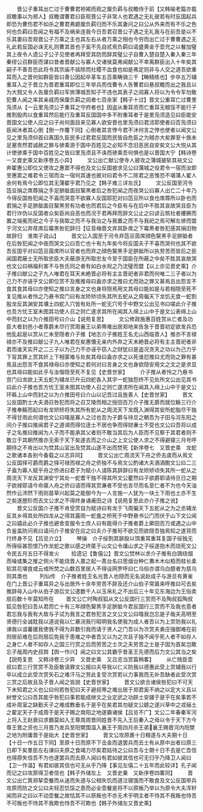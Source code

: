 <!-- { "loadSidebar": true } -->
　　晋公子重耳出亡过于曹曹君袒裼而观之厘负羁与叔瞻侍于前【又韩喻老篇亦载叔瞻事以为郑人】叔瞻谓曹君曰臣观晋公子非常人也君遇之无礼彼若有时反国起兵即恐为曹伤君不如杀之曹君弗聼厘负羁归而不乐其妻问之曰公从外来而有不乐之色何也负羁曰吾闻之有福不及祸来连我今日吾君召晋公子遇之无礼我与在前吾是以不乐其妻曰吾观晋公子万乘之主也其左右从者万乘之相也今穷而出亡过于曹曹遇之无礼此若反国必诛无礼则曹其首也子奚不先自贰焉负羁曰诺盛黄金于壶充之以餐加璧其上夜令人遗公子公子见使者再拜受其防而辞其璧公子自曹入楚自楚入秦入秦三年秦缪公召群臣而谋曰昔者晋献公与寡人交诸侯莫弗闻献公不幸离群臣出入十年矣其嗣子不善吾恐此将令其宗庙不祓除而社稷不血食也如是弗定则非与人交之道吾欲重耳而入之晋何如群臣皆曰善公因起卒革车五百乘畴骑三千【畴精练也】步卒五万辅重耳入之于晋立为晋君重耳即位三年举兵而伐曹令人告曹君曰悬叔瞻而出之我且以为大戮又令人告厘负羁曰军旅薄城吾知子不违也其表子之闾寡人将以为令令军勿敢犯曹人闻之率其亲戚而保厘负羁之闾者七百余家【韩子十过】晋文公重耳亡过曹里凫须从【一云里凫须公子重耳之守府者也】因盗从重耳资而亡重耳无粮馁不能行子推割股肉以食重耳然后能行及重耳反国国中多不附重耳者于是里凫须造见曰臣能安晋国文公使人应之曰子尚何面目来见寡人欲安晋也里凫须曰君沭耶使者曰否凫须曰臣闻沐者其心倒【倒一作覆下同】心倒者其言悖今君不沐何言之悖也使者以闻文公见之里凫须仰首曰离国久臣民多过君君反国而民皆自危臣之为贼亦大矣罪至十族未足塞责然君诚赦之罪与骖乘游于国中百姓见之必知不念旧恶民自安矣文公大悦从其计使骖乘于国中百姓见之皆曰里凫须且不诛而骖乘吾何惧也是以晋国大宁【韩诗卷一又晋史乘又新序卷五小异】
　　文公出亡献公使寺人披攻之蒲城披斩其袪文公奔翟惠公即位又使攻之惠窦不得也及文公反国披求见公曰蒲城之役君令一宿而汝即至惠窦之难君令三宿而汝一宿何其速也披对曰君令不二除君之恶惟恐不堪蒲人翟人余何有焉今公即位其无蒲翟乎君乃见之【韩子难三详左氏】
　　文公反国至河令笾豆捐之席蓐捐之手足胼胝面目黧黑者后之咎犯闻之而夜哭公曰寡人出亡二十年乃今得反国咎犯闻之不喜而哭意不欲寡人反国耶犯对曰笾豆所以食也席蓐所以卧也而君捐之手足胼胝面目黧黑劳有功者也而君后之今臣有与在后中不胜其哀故哭且臣为君行诈伪以反国者众矣臣尚自恶也而况于君再拜而辞文公止之曰谚云筑社者攓撅而置之端冕而祀之今子与我取之而不与我治之与我置之而不与我祀之焉可解左骖而盟于河文公弃荏席后霉黑咎犯辞归【征音梅晋文弃其卧席之下霉黒者咎犯感其捐旧物故辞归　淮南子说山】
　　晋文公入国至于河令弃笾豆茵席顔色黧黑手足胼胝者在后咎犯闻之中夜而哭文公曰吾亡也十有九年矣今将反国夫子不喜而哭何也其不欲吾反国乎对曰笾豆茵席所以官者也而弃之顔色黧黑手足胼胝所以执劳苦而皆后之臣闻国君蔽士无所取忠臣大夫蔽游无所取忠友今至于国臣在所蔽之中矣不胜其哀故哭也文公曰祸福利害不与咎氏同之者有如白水祝之乃沈璧而盟【以上亦见晋史乘】介子推曰献公之子九人唯君在耳天未絶晋必将有主主晋祀者非君而何唯二三子者以为己力不亦诬乎文公即位赏不及推推母曰盍亦求之推曰尤而効之罪又甚焉且出怨言不食其食其母曰亦使知之推曰言身之文也身将隠焉用文其母曰能如是与若相隠至死不复见推从者怜之乃悬书宫门曰有龙矫矫顷失其所五蛇从之周徧天下龙饥无食一蛇割股龙反其渊安其壤土四蛇入穴皆有处所一蛇无穴号于中野文公出见书曰嗟此介子推也吾方忧王室未图其功使人召之则亡遂求其所在闻其入绵上山中于是文公表绵上山中而封之以为介推田号曰介山【说苑复思】
　　文公修政施惠百姓赏从亡者及功臣大者封邑小者尊爵未尽行赏周襄王以弟帯难出居郑地来告急于晋晋初定欲发兵恐他乱起是以赏从亡未至隠者介子推【地志介子推姓王名尤山西临晋人】推亦不言禄禄亦不及推曰献公子九人唯君在矣惠懐无亲内外弃之天未絶晋必将有主主晋祀者非君而谁天实开之二三子以为己力不亦诬乎窃人之财犹曰是盗况贪天之功以为己力乎下冐其罪上赏其奸上下相蒙难与处矣其母曰盍亦求之以死谁怼推曰尤而効之罪有甚焉且出怨言不食其禄母曰亦使知之若何对曰言身之文也身欲隠安用文之文之是求显也其母曰能如此乎与汝偕隠至死不复见【史晋世家】
　　介子推从者怜之乃悬书宫门曰龙欲上天五蛇为辅龙已升云四蛇各入其宇一蛇独怨终不见处所文公出见其书曰此介子推也吾方忧王室未图其功使人召之则亡遂求所在闻其入绵上山中于是文公环緜上山中而封之以为介推田号曰介山以记吾过且旌善人【史晋世家】
　　晋文公反国酌士大夫酒召咎犯而将之召艾陵而相之授田百万介子推无爵而就位觞三行介子推奉觞而起曰有龙矫矫将失其所有蛇从之周流天下龙既入渊得其安所蛇脂尽干独不得甘雨此何谓也文公曰嘻是寡人之过也吾为子爵与待旦之朝吾为子田与河东阳之间介子推曰推闻君子之道谒而得位逹士不居也争而得财亷士不受也文公曰吾将以成子之名推曰推闻为人子而不能承其父者则不敢当其后为人臣而不见察于其君者则不敢立于其朝然推亦无索于天下矣遂去而之介山之上文公使人求之不得避寝三月号呼期待之不肯出以为焚其山冝出及焚其山遂不出而焚死【新序卷七　又晋史乘　龙蛇之歌诸本各别今备载之以志异同】
　　晋文公出亡周流天下舟之侨去虞而从焉文公反国择可爵而爵之择可禄而禄之舟之侨独不与焉文公酌诸大夫酒酒酣文公曰二三子盍为寡人赋乎舟之侨进曰君子为赋小人请陈其辞辞曰有龙矫矫顷失其所一蛇从之周流天下龙反其渊安宁其处一蛇耆干独不得其所文公瞿然曰子欲爵耶请待旦日之期子欲禄耶请今命廪人舟之侨曰请而得其赏亷者不受也言尽而名至仁者不为也今天油然作云沛然下雨则苗草兴起莫之能御今为一人言施一人犹为一块土下雨也土亦不生之矣遂歴阶而去文公求之不得终身诵甫田之诗【说苑复思此亦介子推之讹】
　　晋文公反国介子推不肯受赏自为赋诗曰有龙于飞周徧天下五蛇从之为之丞辅龙反其乡得其处所四龙从之得其露雨一蛇羞之桥死于中野悬书公门而伏于山下文公闻之曰譆此必介子推也避舍变服令士庶人曰有能得介子推者爵上卿田百万或遇之山中负釜盖防问焉曰请问介子推安在应之曰夫介子推茍不欲见而欲隠吾独焉知之遂背而行终身不见【吕览介立】
　　琴操　介子绥割其腓股以饵重耳重耳复国子绥独无所得绥甚怨恨乃作龙蛇之歌以感之终匿于山文公令燔山求之子绥遂抱木而烧死文公令民五月五日不得发火
　　拾遗记【鲁僖公】晋文公焚林以求介子推有白鵶绕烟而噪或集之推之侧火不能烧晋人嘉之起一髙台名曰思烟台种仁夀木木似栢而枝长柔软其花堪食或云戒所焚之山数百里居人不得设网罗呼曰仁乌俗亦谓乌白臆者为慈乌则其类也
　　列仙传　介子推者姓王名光晋人也隠而无名说赵成子与游旦有黄雀在门上晋公子重耳异之与出居外十余年劳苦不辞及还介山伯子常晨来呼推曰可去矣推辞母入山中从伯子游后文公遣数千人以玉帛礼之不出后三十年见东海边为王俗卖扇后数十年莫知所在
　　晋文公亡时陶叔狐从文公反国行三赏而不及陶叔狐陶叔狐见咎犯曰吾从君而亡十有三年顔色黧黑手足胼胝今君反国行三赏而不及我也意者君忘我与我有大故与子试为我言之君咎犯言之文公文公曰嘻我岂忘是子哉夫高明至贤德行全诚耽我以道说我以仁暴浣我行昭明我名使我为成人者吾以为上赏防我以礼谏我以谊蕃援我使我不得为非数引我而请于贤人之门吾以为次赏夫勇庄强御难在前则居前难在后则居后免我于患难之中者吾又以为之次且子独不闻乎死人者不如存人之身亡人者不如存人之国三行赏之后而劳苦之士次之夫劳苦之士是子固为首矣岂敢忘子哉周内史叔舆【舆一作兴】闻之曰文公其霸乎昔圣王先德而后力文公其当之矣【説苑复恩　又韩诗卷三少异　又晋史乘　又吕览当赏篇稍畧】
　　从亡贱臣壶叔曰君三行赏赏不及臣敢请罪文公报曰夫导我以仁义防我以德惠此受上赏辅我以行卒以成立此受次赏矢石之难汗马之劳此复受次赏若以力事我而无补吾缺者此受次赏三赏之后故且及子晋人闻之皆説【史晋世家】
　　晋文公欲合诸侯咎犯曰不可天下未知君之义也公曰何若咎犯曰天子避叔帯之难出居于郑君奚不纳之以定大义且以树誉文公曰吾其能乎咎犯曰事若能成继文之业定武之功辟土安疆于是乎在矣事若不成补周室之缺勤天子之难成教垂名于是乎在矣君其勿疑文公聼之遂兴草中之戎骊土之翟定天子于成周于是天子赐之南阳之地遂霸诸侯【吕览不广】文公二年春秦军河上将入王赵衰曰求霸莫如入王尊周周晋同姓晋不先入王后秦入之毋以令于天下方今尊王晋之资也三月晋乃发兵至阳樊围温入襄王于周四月杀王弟襄王赐晋河内阳樊之地为附庸晋于是始大【史晋世家】
　　晋文公攻原裹十日粮遂与大夫期十日【十日一作五日下同】至原十日而原不下击金而退罢兵而去士有从原中出者曰原三日即下矣羣臣左右谏曰夫原之食竭力尽矣君姑待之公曰吾与士期十日不去是亡吾信也得原失信吾不为也遂罢兵而去原人闻曰有君如彼其信也可无归乎乃降卫人闻曰【卫一作温】有君如彼其信也可无从乎乃降【事见左僖二十五年而此较详】孔子闻而记之曰攻原得卫者信也【韩子外储左上　又晋史乗　又新序卷四畧同】
　　晋文公出亡箕郑挈壶餐而从迷而失道与公相失饥而道泣寝饿而不敢食及文公反国举兵攻原而防之文公曰夫轻忍饥馁之患而必全壶餐是将不以原叛乃举以为原令大夫浑轩闻而非之曰以不动壶餐之故怙其不以原叛也不亦无术乎明主者不恃其不我叛也恃吾不可叛也不恃其不我欺也恃吾不可欺也【韩子外储左又晋史乘】
